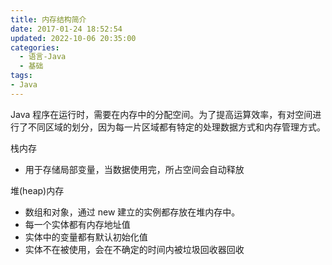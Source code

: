 ```yaml
---
title: 内存结构简介
date: 2017-01-24 18:52:54
updated: 2022-10-06 20:35:00
categories:
  - 语言-Java
  - 基础
tags:
- Java
---
```


Java 程序在运行时，需要在内存中的分配空间。为了提高运算效率，有对空间进行了不同区域的划分，因为每一片区域都有特定的处理数据方式和内存管理方式。

栈内存

* 用于存储局部变量，当数据使用完，所占空间会自动释放

堆(heap)内存　　

* 数组和对象，通过 new 建立的实例都存放在堆内存中。
* 每一个实体都有内存地址值
* 实体中的变量都有默认初始化值
* 实体不在被使用，会在不确定的时间内被垃圾回收器回收

<!-- more -->
